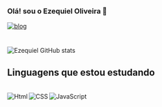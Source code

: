 ### Olá! sou o Ezequiel Oliveira 🫡

[![blog](https://img.shields.io/badge/LinkedIn-0077B5?style=for-the-badge&logo=linkedin&logoColor=white)](https://www.linkedin.com/in/ezequiel-oliveira-937378222/)

#

![Ezequiel GitHub stats](https://github-readme-stats.vercel.app/api?username=Ezequieln1&show_icons=true&theme=tokyonight)


##  Linguagens que estou estudando



<div style="display: inline_block"></br>

<img align="left" alt="Html" src="https://img.shields.io/badge/HTML5-E34F26?style=for-the-badge&logo=html5&logoColor=white"/>


<img align="left" alt="CSS" src="https://img.shields.io/badge/CSS3-1572B6?style=for-the-badge&logo=css3&logoColor=white"/>

<img align="left" alt="JavaScript" src="https://img.shields.io/badge/JavaScript-F7DF1E?style=for-the-badge&logo=javascript&logoColor=black"/>
</div>

